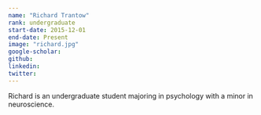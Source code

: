 ```yaml
---
name: "Richard Trantow"
rank: undergraduate
start-date: 2015-12-01
end-date: Present
image: "richard.jpg"
google-scholar:
github:
linkedin:
twitter:
---
```


Richard is an undergraduate student majoring in psychology with a minor in neuroscience.